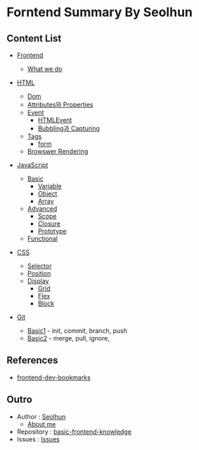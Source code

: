# Forntend Summary By Seolhun

## Content List
* [Frontend](frontend/README.md)
	* [What we do](frontend/WhatWeDo.md)

* [HTML](html/README.md)
	* [Dom](html/Dom.md)
	* [Attributes와 Properties](html/AttributeAndProperty.md)
	* [Event](html/event/README.md)
		* [HTMLEvent](html/event/HTMLEvent.md)
		* [Bubbling과 Capturing](html/event/BubblingAndCapturing.md)
	* [Tags](html/tags/README.md)
		* [form](html/tags/form/Form.md)
	* [Browswer Rendering](html/BrowswerRendering.md)

* [JavaScript](js/README.md)
	* [Basic](js/basic/README.md)
		* [Variable](js/basic/Variable.md)
		* [Object](js/basic/Object.md)
		* [Array](js/basic/Array.md)
	* [Advanced](js/advanced/README.md)
		* [Scope](js/advanced/Scope.md)
		* [Closure](js/advanced/Closure.md)
		* [Prototype](js/advanced/Prototype.md)
	* [Functional](js/functional/Functional.md)

* [CSS](css/README.md)
	* [Selector](css/Selector.md)
	* [Position](css/Position.md)
	* [Display](css/display/README.md)
		* [Grid](css/display/Grid.md)
		* [Flex](css/display/Flex.md)
		* [Block](css/display/Block.md)

* [Git](git/README.md)
	* [Basic1](git/Basic.md) - init, commit, branch, push
	* [Basic2](git/Basic2.md) - merge, pull, ignore,

## References
* [frontend-dev-bookmarks](https://github.com/dypsilon/frontend-dev-bookmarks)

## Outro
- Author : [Seolhun](https://github.com/Seolhun)
	* [About me](GLOSSARY.md)
- Repository : [basic-frontend-knowledge](https://github.com/Seolhun/basic-frontend-knowledge)
- Issues : [Issues](https://github.com/Seolhun/basic-frontend-knowledge/issues)






